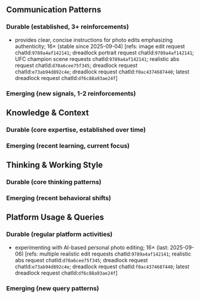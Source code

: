 ## Communication Patterns
### Durable (established, 3+ reinforcements)
- provides clear, concise instructions for photo edits emphasizing authenticity; 16× (stable since 2025-09-04) [refs: image edit request chatId:`9789a4af142141`; dreadlock portrait request chatId:`9789a4af142141`; UFC champion scene requests chatId:`9789a4af142141`; realistic abs request chatId:`d70a6cee75f345`; dreadlock request chatId:`e73ab94d892c4e`; dreadlock request chatId:`f0ac4374687440`; latest dreadlock request chatId:`df6c88a93ae24f`]

### Emerging (new signals, 1-2 reinforcements)

## Knowledge & Context
### Durable (core expertise, established over time)

### Emerging (recent learning, current focus)

## Thinking & Working Style
### Durable (core thinking patterns)

### Emerging (recent behavioral shifts)

## Platform Usage & Queries
### Durable (regular platform activities)
- experimenting with AI-based personal photo editing; 16× (last: 2025-09-06) [refs: multiple realistic edit requests chatId:`9789a4af142141`; realistic abs request chatId:`d70a6cee75f345`; dreadlock request chatId:`e73ab94d892c4e`; dreadlock request chatId:`f0ac4374687440`; latest dreadlock request chatId:`df6c88a93ae24f`]

### Emerging (new query patterns)